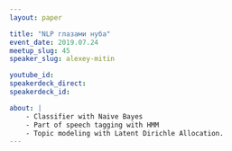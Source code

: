 ```yaml
---
layout: paper

title: "NLP глазами нуба"
event_date: 2019.07.24
meetup_slug: 45
speaker_slug: alexey-mitin

youtube_id:
speakerdeck_direct:
speakerdeck_id:

about: |
    - Classifier with Naive Bayes
    - Part of speech tagging with HMM
    - Topic modeling with Latent Dirichle Allocation.
---
```

